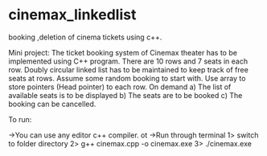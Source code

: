# cinemax_linkedlist
booking ,deletion of cinema tickets using c++.


Mini project:
The ticket booking system of Cinemax theater has to be implemented using C++ program.
There are 10 rows and 7 seats in each row. Doubly circular linked list has to be maintained
to keep track of free seats at rows. Assume some random booking to start with. Use array to store pointers (Head pointer) to each row. On demand
a) The list of available seats is to be displayed
b) The seats are to be booked
c) The booking can be cancelled.

To run:

->You can use any editor c++ compiler.
ot
->Run through terminal 
 1> switch to folder directory 
 2> g++ cinemax.cpp -o cinemax.exe
 3> ./cinemax.exe
